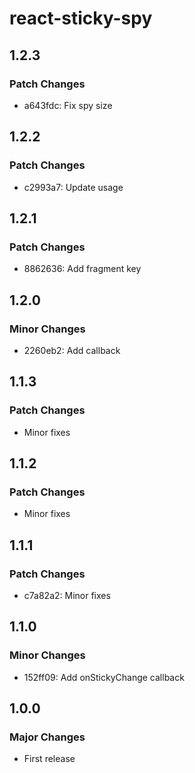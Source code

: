# react-sticky-spy

## 1.2.3

### Patch Changes

- a643fdc: Fix spy size

## 1.2.2

### Patch Changes

- c2993a7: Update usage

## 1.2.1

### Patch Changes

- 8862636: Add fragment key

## 1.2.0

### Minor Changes

- 2260eb2: Add callback

## 1.1.3

### Patch Changes

- Minor fixes

## 1.1.2

### Patch Changes

- Minor fixes

## 1.1.1

### Patch Changes

- c7a82a2: Minor fixes

## 1.1.0

### Minor Changes

- 152ff09: Add onStickyChange callback

## 1.0.0

### Major Changes

- First release
